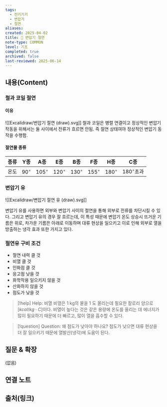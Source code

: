 ```yaml
---
tags:
  - 전기기기
  - 변압기
  - 절연
aliases: 
created: 2025-04-02
title: 📝 변압기 절연
note-type: COMMON
level: 기초
completed: true
archived: false
last-reviewed: 2025-06-14
---
```


## 내용(Content)

### 철과 코일 절연

#### 이유

![[Excalidraw/번압기 절연 (draw).svg]]
철과 코일은 병렬 연결이고 정상적인 변압기 작동을 위해서는 둘 사이에서 전류가 흐르면 안됨. 즉 절연 상태여야 정상적인 변압기 동작을 수행함.

#### 절연물 종류

| 종류  | Y종           | A종            | E종            | B종            | F종            | H종            | C종              |
| --- | ------------ | ------------- | ------------- | ------------- | ------------- | ------------- | --------------- |
| 온도  | $90^{\circ}$ | $105^{\circ}$ | $120^{\circ}$ | $130^{\circ}$ | $155^{\circ}$ | $180^{\circ}$ | $180^{\circ}$초과 |

### 변압기 유

![[Excalidraw/변압기 절연 유 (draw).svg]]

변압기 유를 사용하면 외부와 변압기 사이의 절연을 통해 외부로 전류를 차단시킬 수 있다. 그리고 변압기 유의 경우 잘 흐르는데, 이 특성 때문에 변압기 온도 상승시 뜨거운 기름은 위로, 차가운 기름은 아래로 이동하며 대류 현상을 일으키고 이로 인해 외부로 열을 방출하는 냉각 효과 또한 가지고 있다.

### 절연유 구비 조건

- 절연 내력 클 것
- 비열 클 것
- 인화점 클 것
- 응고점 낮을 것
- 화학작용 일으키지 않을 것
- 산화하지 않을 것
- 점도가 낮을 것 


>[!help] Help: 비열
>비열은 1 kg의 물을 1 도 올리는데 필요한 칼로리 양으로 $[kcal / kg \cdot C]$이다. 비열이 높다는 것은 같은 용량에 온도를 올리는 데 에너지가 많이 필요하기 때문에 더 빠르고, 많이 열을 흡수할 수 있다.

>[!question] Question: 왜 점도가 낮아야 하나요?
>점도가 낮으면 대류 현상을 더 잘 일으키기 때문에 열발산(냉각)에 도움이 된다.

## 질문 & 확장

(없음)

## 연결 노트

## 출처(링크)


